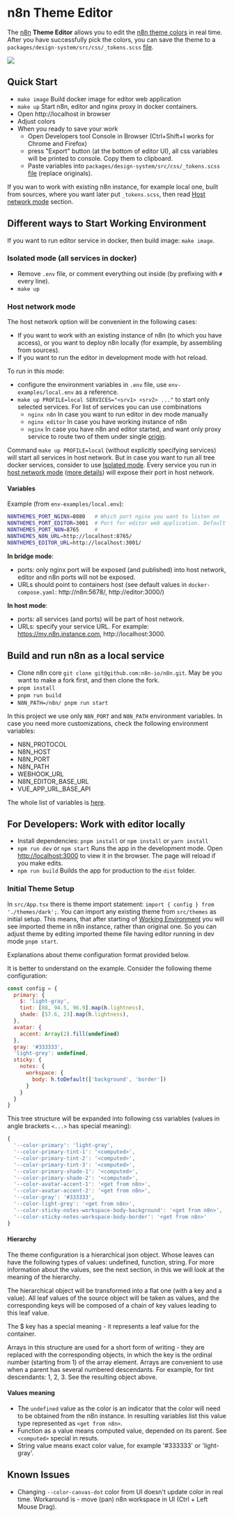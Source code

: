 # n8n Theme Editor

The [n8n](https://n8n.io/) **Theme Editor** allows you to edit the [n8n theme colors](https://docs.n8n.io/embed/white-labelling/#theme-colors) in real time. After you have successfully pick the colors, you can save the theme to a `packages/design-system/src/css/_tokens.scss` [file](https://github.com/n8n-io/n8n/blob/master/packages/design-system/src/css/_tokens.scss).

![](docs/images/main-screen.png)

## Quick Start

- `make image` Build docker image for editor web application
- `make up` Start n8n, editor and nginx proxy in docker containers.
- Open http://localhost in browser
- Adjust colors
- When you ready to save your work
  - Open Developers tool Console in Browser (Ctrl+Shift+I works for Chrome and Firefox)
  - press "Export" button (at the bottom of editor UI), all css variables will be printed to console. Copy them to clipboard. 
  - Paste variables into `packages/design-system/src/css/_tokens.scss` [file](https://github.com/n8n-io/n8n/blob/master/packages/design-system/src/css/_tokens.scss) (replace originals).

If you wan to work with existing n8n instance, for example local one, built from sources, where you want later put `_tokens.scss`, then read [Host network mode](#host-network-mode) section.

## Different ways to Start Working Environment

If you want to run editor service in docker, then build image: `make image`.


### Isolated mode (all services in docker)

- Remove `.env` file, or comment everything out inside (by prefixing with `#` every line).
- `make up`

### Host network mode

The host network option will be convenient in the following cases:
- If you want to work with an existing instance of n8n (to which you have access), or you want to deploy n8n locally (for example, by assembling from sources).
- If you want to run the editor in development mode with hot reload.

To run in this mode:
- configure the environment variables in `.env` file, use `env-examples/local.env` as a reference.
- `make up PROFILE=local SERVICES="<srv1> <srv2> ..."` to start only selected services. For list of services you can use combinations
  - `nginx n8n` In case you want to run editor in dev mode manually
  - `nginx editor` In case you have working instance of n8n
  - `nginx` In case you have n8n and editor started, and want only proxy service to route two of them under single [origin](https://developer.mozilla.org/en-US/docs/Web/HTTP/CORS).

Command `make up PROFILE=local` (without explicitly specifying services) will start all services in host network. But in case you want to run all tree docker services, consider to use [Isolated mode](#isolated-mode-all-services-in-docker). Every service you run in [host network mode](https://docs.docker.com/network/drivers/host/) ([more details](https://www.metricfire.com/blog/understanding-dockers-net-host-option/)) will expose their port in host network.


#### Variables

Example (from `env-examples/local.env`):

```sh
N8NTHEMES_PORT_NGINX=8080   # Which port nginx you want to listen on
N8NTHEMES_PORT_EDITOR=3001  # Port for editor web application. Default is 3000, but in case you run your instance manually and set different port, then set it also here.
N8NTHEMES_PORT_N8N=8765     # 
N8NTHEMES_N8N_URL=http://localhost:8765/
N8NTHEMES_EDITOR_URL=http://localhost:3001/
```

**In bridge mode**:
- ports: only nginx port will be exposed (and published) into host network, editor and n8n ports will not be exposed. 
- URLs should point to containers host (see default values in `docker-compose.yaml`: http://n8n:5678/, http://editor:3000/)

**In host mode**:
- ports: all services (and ports) will be part of host network.
- URLs: specify your service URL. For example: https://my.n8n.instance.com, http://localhost:3000.


## Build and run n8n as a local service

- Clone n8n core `git clone git@github.com:n8n-io/n8n.git`. May be you want to make a fork first, and then clone the fork.
- `pnpm install`
- `pnpm run build`
- `N8N_PATH=/n8n/ pnpm run start`

In this project we use only `N8N_PORT` and `N8N_PATH` environment variables. In case you need more customizations, check the following environment variables:

- N8N_PROTOCOL
- N8N_HOST
- N8N_PORT
- N8N_PATH
- WEBHOOK_URL
- N8N_EDITOR_BASE_URL
- VUE_APP_URL_BASE_API

The whole list of variables is [here](https://docs.n8n.io/hosting/environment-variables/environment-variables/).

## For Developers: Work with editor locally

- Install dependencies: `pnpm install` or `npm install` or `yarn install`
- `npm run dev` or `npm start` Runs the app in the development mode. Open [http://localhost:3000](http://localhost:3000) to view it in the browser. The page will reload if you make edits.
- `npm run build` Builds the app for production to the `dist` folder.

### Initial Theme Setup

In `src/App.tsx` there is theme import statement: `import { config } from './themes/dark';`. You can import any existing theme from `src/themes` as initial setup. This means, that after starting of [Working Environment](#different-ways-to-start-working-environment) you will see imported theme in n8n instance, rather than original one. So you can adjust theme by editing imported theme file having editor running in dev mode `pnpm start`.

Explanations about theme configuration format provided below.

It is better to understand on the example. Consider the following theme configuration:

```js
const config = {
  primary: {
    $: 'light-gray',
    tint: [88, 94.5, 96.9].map(h.lightness),
    shade: [57.6, 23].map(h.lightness),
  },
  avatar: {
    accent: Array(2).fill(undefined)
  },
  gray: '#333333',
  'light-grey': undefined,
  sticky: {
    notes: {
      workspace: {
        body: h.toDefault(['background', 'border'])
      }
    }
  }
}
```

This tree structure will be expanded into following css variables (values in angle brackets `<...>` has special meaning):

```js
{
  '--color-primary': 'light-gray',
  '--color-primary-tint-1': '<computed>',
  '--color-primary-tint-2': '<computed>',
  '--color-primary-tint-3': '<computed>',
  '--color-primary-shade-1': '<computed>',
  '--color-primary-shade-2': '<computed>',
  '--color-avatar-accent-1': '<get from n8n>',
  '--color-avatar-accent-2': '<get from n8n>',
  '--color-gray': '#333333',
  '--color-light-grey': '<get from n8n>',
  '--color-sticky-notes-workspace-body-background': '<get from n8n>',
  '--color-sticky-notes-workspace-body-border': '<get from n8n>'
}
```

#### Hierarchy

The theme configuration is a hierarchical json object. Whose leaves can have the following types of values: undefined, function, string. For more information about the values, see the next section, in this we will look at the meaning of the hierarchy. 

The hierarchical object will be transformed into a flat one (with a key and a value). All leaf values of the source object will be taken as values, and the corresponding keys will be composed of a chain of key values leading to this leaf value. 

The $ key has a special meaning - it represents a leaf value for the container. 

Arrays in this structure are used for a short form of writing - they are replaced with the corresponding objects, in which the key is the ordinal number (starting from 1) of the array element. Arrays are convenient to use when a parent has several numbered descendants. For example, for tint descendants: 1, 2, 3. See the resulting object above.

#### Values meaning

- The `undefined` value as the color is an indicator that the color will need to be obtained from the n8n instance. In resulting variables list this value type represented as `<get from n8n>`.
- Function as a value means computed value, depended on its parent. See `<computed>` special in resuts.
- String value means exact color value, for example '#333333' or 'light-gray'.


## Known Issues

- Changing `--color-canvas-dot` color from UI doesn't update color in real time. Workaround is - move (pan) n8n workspace in UI (Ctrl + Left Mouse Drag).